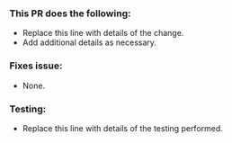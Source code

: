 ### This PR does the following:
- Replace this line with details of the change.
- Add additional details as necessary.

### Fixes issue:
- None.

### Testing:
- Replace this line with details of the testing performed.
